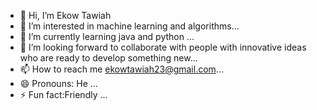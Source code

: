 - 👋 Hi, I’m Ekow Tawiah
- 👀 I’m interested in machine learning and algorithms...
- 🌱 I’m currently learning java and python ...
- 💞️ I’m looking forward to collaborate with people with innovative ideas who are ready to develop something new...
- 📫 How to reach me  ekowtawiah23@gmail.com...
- 😄 Pronouns: He ...
- ⚡ Fun fact:Friendly ...

<!---
ekowtawiah23/ekowtawiah23 is a ✨ special ✨ repository because its `README.md` (this file) appears on your GitHub profile.
You can click the Preview link to take a look at your changes.
--->
